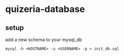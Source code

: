 # quizeria-database

## setup
add a new schema to your mysql_db

```
mysql -h <HOSTNAME> -u <USERNAME> -p < init_db.sql
```
